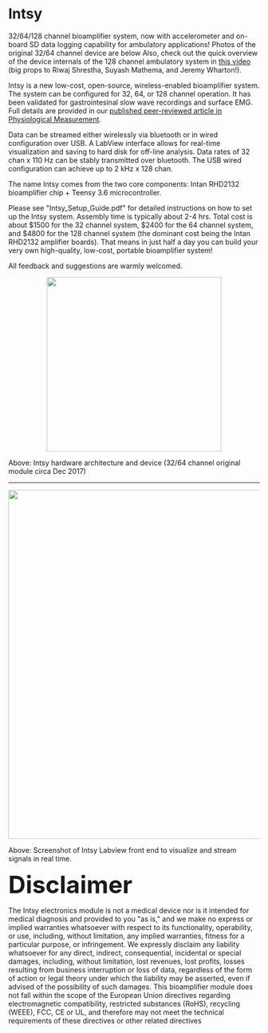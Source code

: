 # Intsy
32/64/128 channel bioamplifier system, now with accelerometer and on-board SD data logging capability for ambulatory applications! Photos of the original 32/64 channel device are below Also, check out the quick overview of the device internals of the 128 channel ambulatory system in <a href =  "https://www.youtube.com/watch?v=RvYDtEdVOBU&feature=youtu.be">this video</a> (big props to Riwaj Shrestha, Suyash Mathema, and Jeremy Wharton!).

Intsy is a new low-cost, open-source, wireless-enabled bioamplifier system.  The system can be configured for 32, 64, or 128 channel operation.  It has been validated for gastrointesinal slow wave recordings and surface EMG. Full details are provided in our <a href =  "http://iopscience.iop.org/article/10.1088/1361-6579/aaad51">published peer-reviewed article in Physiological Measurement</a>.

Data can be streamed either wirelessly via bluetooth or in wired configuration over USB.  A LabView interface allows for real-time visualization and saving to hard disk for off-line analysis.  Data rates of 32 chan x 110 Hz can be stably transmitted over bluetooth.  The USB wired configuration can achieve up to 2 kHz x 128 chan.  

The name Intsy comes from the two core components: Intan RHD2132 bioamplifier chip + Teensy 3.6 microcontroller.

Please see "Intsy_Setup_Guide.pdf" for detailed instructions on how to set up the Intsy system. Assembly time is typically about 2-4 hrs.  Total cost is about $1500 for the 32 channel system,  $2400 for the 64 channel system, and $4800 for the 128 channel system (the dominant cost being the Intan RHD2132 amplifier boards).  That means in just half a day you can build your very own high-quality, low-cost, portable bioamplifier system!

All feedback and suggestions are warmly welcomed. 

<p align="center">
  <img src="SystemOverview_v1_300dpi.png" width="350"/>
</p>
Above: Intsy hardware architecture and device (32/64 channel original module circa Dec 2017)


<hr>

<p align="center">
  <img src="SW_Intsy_screenshot.png" width="700"/>
</p>
Above: Screenshot of Intsy Labview front end to visualize and stream signals in real time.


<p></p>
<p><font size="16"><b>Disclaimer</b></font></p>
The Intsy electronics module is not a medical device nor is it intended for medical diagnosis and provided to you "as is," and we make no express or implied warranties whatsoever with respect to its functionality, operability, or use, including, without limitation, any implied warranties, fitness for a particular purpose, or infringement. We expressly disclaim any liability whatsoever for any direct, indirect, consequential, incidental or special damages, including, without limitation, lost revenues, lost profits, losses resulting from business interruption or loss of data, regardless of the form of action or legal theory under which the liability may be asserted, even if advised of the possibility of such damages. This bioamplifier module does not fall within the scope of the European Union directives regarding electromagnetic compatibility, restricted substances (RoHS), recycling (WEEE), FCC, CE or UL, and therefore may not meet the technical requirements of these directives or other related directives
